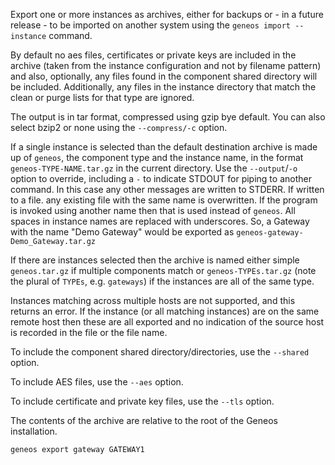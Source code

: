 Export one or more instances as archives, either for backups or - in a future release - to be imported on another system using the `geneos import --instance` command.

By default no aes files, certificates or private keys are included in the archive (taken from the instance configuration and not by filename pattern) and also, optionally, any files found in the component shared directory will be included. Additionally, any files in the instance directory that match the clean or purge lists for that type are ignored.

The output is in tar format, compressed using gzip bye default. You can also select bzip2 or none using the `--compress/-c` option. 

If a single instance is selected than the default destination archive is made up of `geneos`, the component type and the instance name, in the format `geneos-TYPE-NAME.tar.gz` in the current directory. Use the `--output`/`-o` option to override, including a `-` to indicate STDOUT for piping to another command. In this case any other messages are written to STDERR. If written to a file. any existing file with the same name is overwritten. If the program is invoked using another name then that is used instead of `geneos`. All spaces in instance names are replaced with underscores. So, a Gateway with the name "Demo Gateway" would be exported as `geneos-gateway-Demo_Gateway.tar.gz`

If there are instances selected then the archive is named either simple `geneos.tar.gz` if multiple components match or `geneos-TYPEs.tar.gz` (note the plural of `TYPEs`, e.g. `gateways`) if the instances are all of the same type.

Instances matching across multiple hosts are not supported, and this returns an error. If the instance (or all matching instances) are on the same remote host then these are all exported and no indication of the source host is recorded in the file or the file name.

To include the component shared directory/directories, use the `--shared` option.

To include AES files, use the `--aes` option.

To include certificate and private key files, use the `--tls` option.

The contents of the archive are relative to the root of the Geneos installation.

```bash
geneos export gateway GATEWAY1
```
